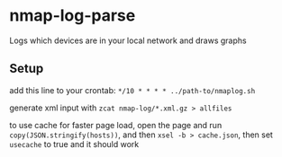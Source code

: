 # nmap-log-parse

Logs which devices are in your local network and draws graphs

## Setup

add this line to your crontab: `*/10 * * * * ../path-to/nmaplog.sh`

generate xml input with `zcat nmap-log/*.xml.gz > allfiles`

to use cache for faster page load, open the page and run `copy(JSON.stringify(hosts))`, and then `xsel -b > cache.json`, then set `usecache` to true and it should work

